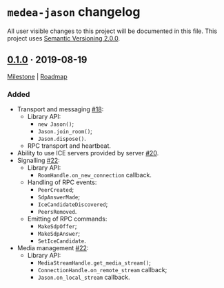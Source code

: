 `medea-jason` changelog
=======================

All user visible changes to this project will be documented in this file. This project uses [Semantic Versioning 2.0.0].




## [0.1.0] · 2019-08-19
[0.1.0]: /../tree/medea-jason-0.1.0/jason

[Milestone](/../milestone/1) | [Roadmap](/../issues/8)

### Added

- Transport and messaging [#18](/../pull/18):
    - Library API:
        - `new Jason()`;
        - `Jason.join_room()`;
        - `Jason.dispose()`.
    - RPC transport and heartbeat.
- Ability to use ICE servers provided by server [#20](/../pull/20).
- Signalling [#22](/../pull/22):
    - Library API:
       - `RoomHandle.on_new_connection` callback.
    - Handling of RPC events:
        - `PeerCreated`;
        - `SdpAnswerMade`;
        - `IceCandidateDiscovered`;
        - `PeersRemoved`.
    - Emitting of RPC commands:
        - `MakeSdpOffer`;
        - `MakeSdpAnswer`;
        - `SetIceCandidate`.
- Media management [#22](/../pull/22):
    - Library API:
        - `MediaStreamHandle.get_media_stream()`;
        - `ConnectionHandle.on_remote_stream` callback;
        - `Jason.on_local_stream` callback.





[Semantic Versioning 2.0.0]: https://semver.org
